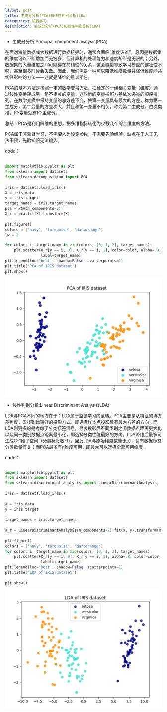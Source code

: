 ```yaml
---
layout: post
title: 主成分分析(PCA)和线性判别分析(LDA)
categories: 机器学习
description: 主成分分析(PCA)和线性判别分析(LDA)
---
```


* 主成分分析:Principal component analysis(PCA)

在面对海量数据或大数据进行数据挖掘时，通常会面临“维度灾难”，原因是数据集的维度可以不断增加而无穷多，但计算机的处理能力和速度却不是无限的；另外，数据集的大量维度之间可能存在共线性的关系，这会直接导致学习模型的健壮性不够，甚至很多时候会失效。因此，我们需要一种可以降低维度数量并降低维度间共线性影响的方法——这就是降维的意义所在。

PCA的基本方法是按照一定的数学变换方法，把给定的一组相关变量（维度）通过线性变换转成另一组不相关的变量，这些新的变量按照方差依次递减的顺序排列。在数学变换中保持变量的总方差不变，使第一变量具有最大的方差，称为第一主成分，第二变量的方差次大，并且和第一变量不相关，称为第二主成分。依次类推，I个变量就有I个主成分。

总结：PCA是利用降维的思想，把多维指标转化为少数几个综合维度的方法。

PCA属于非监督学习，不需要人为设定参数，不需要先验经验。缺点在于人工无法干预，先验知识无法输入。

code：

```python

import matplotlib.pyplot as plt
from sklearn import datasets
from sklearn.decomposition import PCA

iris = datasets.load_iris()
X = iris.data
y = iris.target
target_names = iris.target_names
pca = PCA(n_components=2)
X_r = pca.fit(X).transform(X)

plt.figure()
colors = ['navy', 'turquoise', 'darkorange']
lw = 2

for color, i, target_name in zip(colors, [0, 1, 2], target_names):
    plt.scatter(X_r[y == i, 0], X_r[y == i, 1], color=color, alpha=.8, lw=lw,
                label=target_name)
plt.legend(loc='best', shadow=False, scatterpoints=1)
plt.title('PCA of IRIS dataset')
plt.show()

```

![PCA](/assets/images/PCA.png)

* 线性判别分析:Linear Discriminant Analysis(LDA)

LDA与PCA不同的地方在于：LDA属于监督学习的范畴。PCA主要是从特征的协方差角度，去找到比较好的投影方式，即选择样本点投影具有最大方差的方向；而LDA则更多的是考虑了分类标签信息，寻求投影后不同类别之间数据点距离更大化以及同一类别数据点距离最小化，即选择分类性能最好的方向。LDA降维后最多可生成C-1维子空间（分类标签数-1），因此LDA与原始维度数量无关，只有数据标签分类数量有关；而PCA最多有n维度可用，即最大可以选择全部可用维度。

code：

```python

import matplotlib.pyplot as plt
from sklearn import datasets
from sklearn.discriminant_analysis import LinearDiscriminantAnalysis

iris = datasets.load_iris()

X = iris.data
y = iris.target

target_names = iris.target_names

X_r = LinearDiscriminantAnalysis(n_components=2).fit(X, y).transform(X)

plt.figure()
colors = ['navy', 'turquoise', 'darkorange']
for color, i, target_name in zip(colors, [0, 1, 2], target_names):
    plt.scatter(X_r[y == i, 0], X_r[y == i, 1], alpha=.8, color=color,
                label=target_name)
plt.legend(loc='best', shadow=False, scatterpoints=1)
plt.title('LDA of IRIS dataset')

plt.show()

```

![LDA](/assets/images/LDA.png)